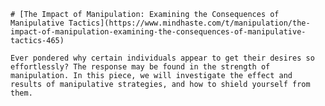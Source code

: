 
    # [The Impact of Manipulation: Examining the Consequences of Manipulative Tactics](https://www.mindhaste.com/t/manipulation/the-impact-of-manipulation-examining-the-consequences-of-manipulative-tactics-465)

    Ever pondered why certain individuals appear to get their desires so effortlessly? The response may be found in the strength of manipulation. In this piece, we will investigate the effect and results of manipulative strategies, and how to shield yourself from them.
    